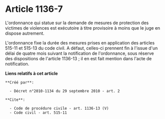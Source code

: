 # Article 1136-7

L'ordonnance qui statue sur la demande de mesures de protection des victimes de violences est exécutoire à titre provisoire à
moins que le juge en dispose autrement. 

L'ordonnance fixe la durée des mesures prises en application des articles 515-11 et 515-13 du code civil. A défaut, celles-ci
prennent fin à l'issue d'un délai de quatre mois suivant la notification de l'ordonnance, sous réserve des dispositions de
l'article 1136-13 ; il en est fait mention dans l'acte de notification.

**Liens relatifs à cet article**

	**Créé par**:

	  - Décret n°2010-1134 du 29 septembre 2010 - art. 2

	**Cite**:

	  - Code de procédure civile - art. 1136-13 (V)
	  - Code civil - art. 515-11
